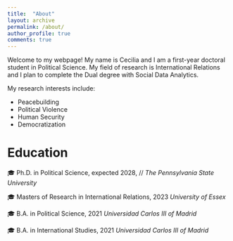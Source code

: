 ```yaml
---
title:  "About"
layout: archive
permalink: /about/
author_profile: true
comments: true
---
```


Welcome to my webpage! My name is Cecilia and I am a first-year doctoral student in Political Science. My field of research is International Relations and I plan to complete the Dual degree with Social Data Analytics. 

My research interests include:
- Peacebuilding
- Political Violence
- Human Security
- Democratization


# Education

 🎓 Ph.D. in Political Science, expected 2028, //
 *The Pennsylvania State University* 
 
 🎓 Masters of Research in International Relations, 2023
*University of Essex*
 
 🎓 B.A. in Political Science, 2021
 *Universidad Carlos III of Madrid* 
 
🎓 B.A. in International Studies, 2021
*Universidad Carlos III of Madrid*
